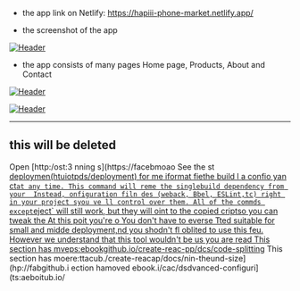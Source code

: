
- the app link on Netlify: https://hapiii-phone-market.netlify.app/

-  the screenshot of the app

[![Header](https://res.cloudinary.com/hapiii/image/upload/v1668615299/react-apps/skkmusj7q4drfdzqfyqa.png)](https://some-url.dev/)


- the app consists of many pages Home page, Products, About and Contact


[![Header](https://res.cloudinary.com/hapiii/image/upload/v1668716003/react-apps/eot8rwmvg8foqxvqeflc.png)](https://some-url.dev/)


[![Header](https://res.cloudinary.com/hapiii/image/upload/v1668716003/react-apps/enqhe2bcx13nxvfjucuw.png)](https://some-url.dev/)


-------------------------------------------------------------------
this will be deleted
---------------------------------------------------------------------
Open [http:/ost:3
nning s](https://facebmoao
See the st [deploymen(htuiotpds/deployment) for me iformat
fiethe build l a confio yan ct` at any time. This command will reme the singlebuild dependency from your 
Instead, onfiguration filn des (weback, Bbel, ESLint,tc) right in your project syou ve ll control over them. All of the commds except `eject` will still work, but they will oint to the copied criptso you can tweak the At this poit you're o
You don't have to everse  Tted suitable for small and midde deployment,nd you shodn't fl oblited to use this feu. However we understand that this tool wouldn't be us you are read
This section has mveps:ebookgithub.io/create-reac-pp/dcs/code-splitting](htps:facebook.ghub.io/create-react-p/dos/code-splitting)
This section has moere:ttacub./create-reacap/docs/nin-theund-size](hp://fabgithub.i
ection hamoved ebook.i/cac/dsdvanced-configuri](ts:aeboitub.io/
